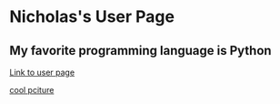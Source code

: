 # Nicholas's User Page
## My favorite programming language is Python

[Link to user page](https://nquach1515.github.io/intro/)

[cool pciture](/images/otto.jpeg)